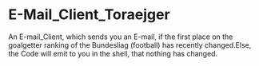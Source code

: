 # E-Mail_Client_Toraejger
An E-mail_Client, which sends you an E-mail, if the first place on the goalgetter ranking of the Bundesliag (football) has recently changed.Else, the Code will emit to you in the shell, that nothing has changed.
